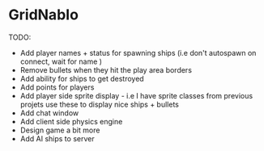 # GridNabIo

TODO:
  - Add player names + status for spawning ships (i.e don't autospawn on connect, wait for name )
  - Remove bullets when they hit the play area borders
  - Add ability for ships to get destroyed  
  - Add points for players
  - Add player side sprite display - i.e I have sprite classes from previous projets
      use these to display nice ships + bullets
  - Add chat window
  - Add client side physics engine
  - Design game a bit more
  - Add AI ships to server
